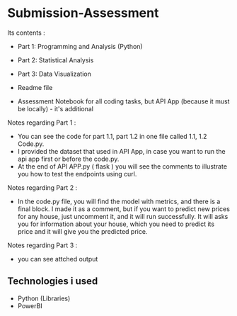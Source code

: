 # Submission-Assessment
Its contents :
* Part 1: Programming and Analysis (Python)

* Part 2: Statistical Analysis

* Part 3: Data Visualization

* Readme file

* Assessment Notebook for all coding tasks, but API App (because it must be locally)  - it's additional
  
Notes regarding Part 1 :
* You can see the code for part 1.1, part 1.2 in one file called 1.1, 1.2 Code.py.
* I provided the dataset that used in API App, in case you want to run the api app first or before the code.py.
* At the end of API APP.py ( flask ) you will see the comments to illustrate you how to test the endpoints using curl. 

Notes regarding Part 2 :
* In the code.py file, you will find the model with metrics, and there is a final block. I made it as a comment, but if you want to predict new prices for any house, just uncomment it, and it will run successfully. It will asks you for information about your house, which you need to predict its price and it will give you the predicted price.

Notes regarding Part 3 :
* you can see attched output

## Technologies i used
* Python (Libraries)
* PowerBI
